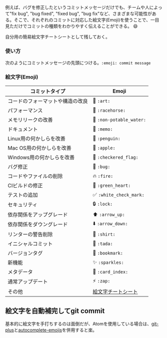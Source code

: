 
例えば、バグを修正したというコミットメッセージだけでも、チームや人によって"fix bug", "bug fixed", "fixed bug", "bug fix"など、さまざまな可能性がある。そこで、それぞれのコミットに対応した絵文字(Emoji)を使うことで、一目見ただけでコミットの種類をわかりやすく伝えることができる。 😄

自分用の簡易絵文字チートシートとして残しておく。

### 使い方
次のようにコミットメッセージの先頭につける。`:emoji: commit message`

### 絵文字(Emoji)

コミットタイプ | Emoji
----------      | -------------
コードのフォーマットや構造の改良|🎨 `:art:`
パフォーマンス | 🐎 `:racehorse:`
メモリリークの改善| 🚱 `:non-potable_water:`
ドキュメント | 📝 `:memo:`
Linux用の何かしらを改善| 🐧 `:penguin:`
Mac OS用の何かしらを改善| 🍎 `:apple:`
Windows用の何かしらを改善| 🏁 `:checkered_flag:`
バグ修正 | 🐛 `:bug:`
コードやファイルの削除| 🔥 `:fire:`
CIビルドの修正| 💚 `:green_heart:`
テストの追加| ✅ `:white_check_mark:`
セキュリティ| 🔒 `:lock:`
依存関係をアップグレード| ⬆️ `:arrow_up:`
依存関係をダウングレード| ⬇️ `:arrow_down:`
リンターの警告削除| 👕 `:shirt:`
イニシャルコミット | 🎉 `:tada:`
バージョンタグ | 🔖 `:bookmark:`
新機能 | ✨ `:sparkles:`
メタデータ | 📇 `:card_index:`
通常アップデート | ⚡ `:zap:`
その他 | [絵文字チートシート](http://www.emoji-cheat-sheet.com/)

## 絵文字を自動補完してgit commit
基本的に絵文字を手打ちするのは面倒だが、Atomを使用している場合は、[git-plus](https://atom.io/packages/git-plus)と[autocomplete-emojis](https://atom.io/packages/autocomplete-emojis)を併用すると楽。
